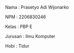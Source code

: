 Nama    : Prasetyo Adi Wijonarko

NPM     : 2206830246

Kelas   : PBP E

Jurusan : Ilmu Komputer

Hobi    : Tidur